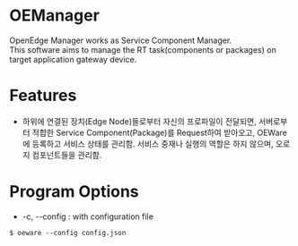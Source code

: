 # OEManager
OpenEdge Manager works as Service Component Manager. \
This software aims to manage the RT task(components or packages) on target application gateway device.

# Features
* 하위에 연결된 장치(Edge Node)들로부터 자신의 프로파일이 전달되면, 서버로부터 적합한 Service Component(Package)를 Request하여 받아오고, OEWare에 등록하고 서비스 상태를 관리함. 서비스 중재나 실행의 역할은 하지 않으며, 오로지 컴포넌트들을 관리함.

# Program Options

* -c, --config  : with configuration file
```
$ oeware --config config.json
```
